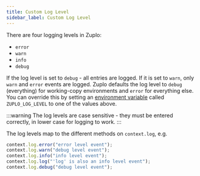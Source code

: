 ```yaml
---
title: Custom Log Level
sidebar_label: Custom Log Level
---
```


There are four logging levels in Zuplo:

- `error`
- `warn`
- `info`
- `debug`

If the log level is set to `debug` - all entries are logged. If it is set to `warn`, only `warn` and `error` events are logged. Zuplo defaults the log level to `debug` (everything) for working-copy environments and `error` for everything else. You can override this by setting an [environment variable](../articles/environment-variables) called `ZUPLO_LOG_LEVEL` to one of the values above.

:::warning
The log levels are case sensitive - they must be entered correctly, in lower case for logging to work.
:::

The log levels map to the different methods on `context.log`, e.g.

```ts
context.log.error("error level event");
context.log.warn("debug level event");
context.log.info("info level event");
context.log.log("'log' is also an info level event");
context.log.debug("debug level event");
```
